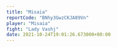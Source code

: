 ```yaml
---
title: "Misaia"
reportCode: "BNhy3GwzCKJA89Vn"
player: "Misaia"
fight: "Lady Vashj"
date: 2021-10-24T19:01:26.673000+00:00
---
```

